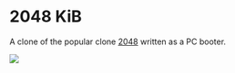 # 2048 KiB

A clone of the popular clone [2048](https://gabrielecirulli.github.io/2048/) written as a PC booter.

![](http://i.imgur.com/5j9ISZo.gif)
